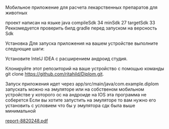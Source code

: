 Мобильное приложение для расчета лекарственных препаратов для животных 


проект написан на языке java 
compileSdk 34
 minSdk 27
targetSdk 33
Реккомедуется проверить билд gradle перед запуском на версность Sdk

Установка
Для запуска приложения на вашем устройстве выполните следующие шаги:

Установите IntelJ IDEA c расширением андроид студия.

Клонируйте этот репозиторий на ваше устройство с помощью команды git clone https://github.com/ritahild/Diplom.git.

Запуск приложения идет через арр/src/main/java/com.example.diplom
запускать можно на эмуляторе или на собственом мобильном устройстве у которого ос на андроиде на IOS эта программа не соберется 
Если вы хотите запустить на эмуляторе то вам нужно его установить с условием что бы у эмулятора сдк была выше минимальной


[report-8820248.pdf](https://github.com/user-attachments/files/15596207/report-8820248.pdf)
